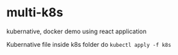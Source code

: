 # multi-k8s
kubernative, docker demo using react application


Kubernative file inside k8s folder 
do  `kubectl apply -f k8s`
